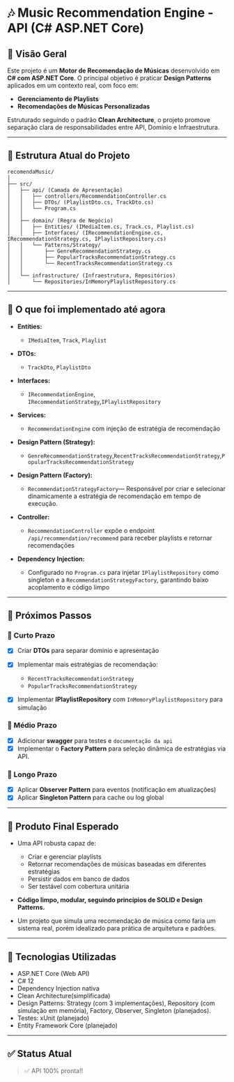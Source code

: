 # 🎶 Music Recommendation Engine - API (C# ASP.NET Core)

## 📖 Visão Geral

Este projeto é um **Motor de Recomendação de Músicas** desenvolvido em **C# com ASP.NET Core**. O principal objetivo é praticar **Design Patterns** aplicados em um contexto real, com foco em:

* **Gerenciamento de Playlists**
* **Recomendações de Músicas Personalizadas**

Estruturado seguindo o padrão **Clean Architecture**, o projeto promove separação clara de responsabilidades entre API, Domínio e Infraestrutura.

---

## 📂 Estrutura Atual do Projeto

```
recomendaMusic/
│
├── src/
│   ├── api/ (Camada de Apresentação)
│   │   ├── controllers/RecommendationController.cs
│   │   ├── DTOs/ (PlaylistDto.cs, TrackDto.cs)
│   │   └── Program.cs
│   │
│   ├── domain/ (Regra de Negócio)
│   │   ├── Entities/ (IMediaItem.cs, Track.cs, Playlist.cs)
│   │   ├── Interfaces/ (IRecommendationEngine.cs, IRecommendationStrategy.cs, IPlaylistRepository.cs)
│   │   └── Patterns/Strategy/
│   │       ├── GenreRecommendationStrategy.cs
│   │       ├── PopularTracksRecommendationStrategy.cs
│   │       └── RecentTracksRecommendationStrategy.cs
│   │
│   └── infrastructure/ (Infraestrutura, Repositórios)
│       └── Repositories/InMemoryPlaylistRepository.cs
```

---

## 📝 O que foi implementado até agora

* **Entities:**

  * `IMediaItem`, `Track`, `Playlist`
* **DTOs:**

  * `TrackDto`, `PlaylistDto`
* **Interfaces:**

  * `IRecommendationEngine`, `IRecommendationStrategy`,`IPlaylistRepository`
* **Services:**

  * `RecommendationEngine` com injeção de estratégia de recomendação
* **Design Pattern (Strategy):**

  * `GenreRecommendationStrategy`,`RecentTracksRecommendationStrategy`,`PopularTracksRecommendationStrategy`
* **Design Pattern (Factory):**

  * `RecommendationStrategyFactory`— Responsável por criar e selecionar dinamicamente a estratégia de recomendação em tempo de execução.
* **Controller:**

  * `RecommendationController` expõe o endpoint `/api/recommendation/recommend` para receber playlists e retornar recomendações
* **Dependency Injection:**

  * Configurado no `Program.cs` para injetar `IPlaylistRepository` como singleton e a `RecommendationStrategyFactory`, garantindo baixo acoplamento e código limpo

---

## 🔮 Próximos Passos

### 📌 Curto Prazo

* [X] Criar **DTOs** para separar domínio e apresentação
* [X] Implementar mais estratégias de recomendação:

  * `RecentTracksRecommendationStrategy`
  * `PopularTracksRecommendationStrategy`
* [X] Implementar **IPlaylistRepository** com `InMemoryPlaylistRepository` para simulação

### 📌 Médio Prazo

* [X] Adicionar **swagger** para testes e `documentação da api`
* [X] Implementar o **Factory Pattern** para seleção dinâmica de estratégias via API.

### 📌 Longo Prazo

* [X] Aplicar **Observer Pattern** para eventos (notificação em atualizações)
* [X] Aplicar **Singleton Pattern** para cache ou log global
---

## 🎁 Produto Final Esperado

* Uma API robusta capaz de:

  * Criar e gerenciar playlists
  * Retornar recomendações de músicas baseadas em diferentes estratégias
  * Persistir dados em banco de dados
  * Ser testável com cobertura unitária
* **Código limpo, modular, seguindo princípios de SOLID e Design Patterns.**
* Um projeto que simula uma recomendação de música como faria um sistema real, porém idealizado para prática de arquitetura e padrões.

---

## 🚀 Tecnologias Utilizadas

* ASP.NET Core (Web API)
* C# 12
* Dependency Injection nativa
* Clean Architecture(simplificada)
* Design Patterns: Strategy (com 3 implementações), Repository (com simulação em memória), Factory, Observer, Singleton (planejados).
* Testes: xUnit (planejado)
* Entity Framework Core (planejado)

---

## ✅ Status Atual

>✅ API 100% pronta!!
